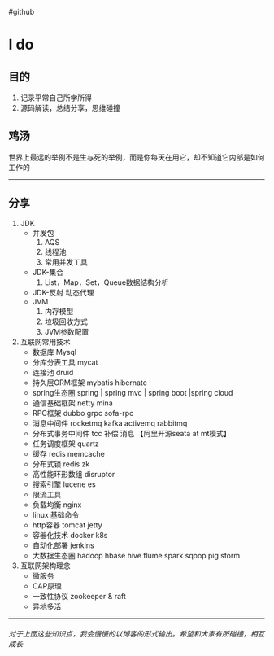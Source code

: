 #github
# I do
## 目的
1. 记录平常自己所学所得
2. 源码解读，总结分享，思维碰撞

## 鸡汤
世界上最远的举例不是生与死的举例，而是你每天在用它，却不知道它内部是如何工作的

---
## 分享
1. JDK
	* 并发包
		1. AQS 
		2.  线程池
		3.  常用并发工具
	* JDK-集合
		1. List，Map，Set，Queue数据结构分析
	* JDK-反射 动态代理
	* JVM
		1. 内存模型
		2. 垃圾回收方式
		3. JVM参数配置
2. 互联网常用技术
	* 数据库 Mysql 
	* 分库分表工具 mycat
	* 连接池 druid
	* 持久层ORM框架 mybatis  hibernate
	* spring生态圈 spring | spring mvc | spring boot |spring cloud
	* 通信基础框架 netty mina 
	* RPC框架 dubbo   grpc  sofa-rpc
	* 消息中间件 rocketmq  kafka  activemq  rabbitmq
	* 分布式事务中间件 tcc  补偿 消息   【阿里开源seata at mt模式】
	* 任务调度框架  quartz
	* 缓存 redis memcache
	* 分布式锁  redis zk 
	* 高性能环形数组 disruptor
	* 搜索引擎  lucene es
	* 限流工具
	* 负载均衡 nginx
	* linux 基础命令
	* http容器 tomcat jetty
	* 容器化技术 docker k8s
	* 自动化部署 jenkins
	* 大数据生态圈 hadoop  hbase  hive  flume  spark  sqoop  pig storm 
4. 互联网架构理念
	* 微服务
	* CAP原理
	* 一致性协议 zookeeper & raft
	* 异地多活
	
---

###### 对于上面这些知识点，我会慢慢的以博客的形式输出。希望和大家有所碰撞，相互成长

